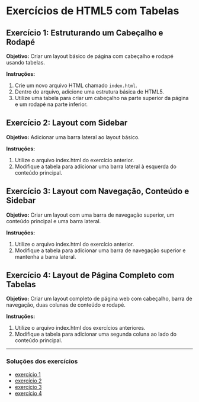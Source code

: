 # Exercícios de HTML5 com Tabelas

## Exercício 1: Estruturando um Cabeçalho e Rodapé

**Objetivo:** Criar um layout básico de página com cabeçalho e rodapé usando tabelas.

**Instruções:**
1. Crie um novo arquivo HTML chamado `index.html`.
2. Dentro do arquivo, adicione uma estrutura básica de HTML5.
3. Utilize uma tabela para criar um cabeçalho na parte superior da página e um rodapé na parte inferior.

## Exercício 2: Layout com Sidebar

**Objetivo:** Adicionar uma barra lateral ao layout básico.

**Instruções:**

1. Utilize o arquivo index.html do exercício anterior.
2. Modifique a tabela para adicionar uma barra lateral à esquerda do conteúdo principal.

## Exercício 3: Layout com Navegação, Conteúdo e Sidebar

**Objetivo:** Criar um layout com uma barra de navegação superior, um conteúdo principal e uma barra lateral.

**Instruções:**

1. Utilize o arquivo index.html do exercício anterior.
2. Modifique a tabela para adicionar uma barra de navegação superior e mantenha a barra lateral.

## Exercício 4: Layout de Página Completo com Tabelas

**Objetivo:** Criar um layout completo de página web com cabeçalho, barra de navegação, duas colunas de conteúdo e rodapé.

**Instruções:**

1. Utilize o arquivo index.html dos exercícios anteriores.
2. Modifique a tabela para adicionar uma segunda coluna ao lado do conteúdo principal.

---

### Soluções dos exercícios

- [exercício 1](./Solucao/exercicio_1.html)
- [exercício 2](./Solucao/exercicio_2.html)
- [exercício 3](./Solucao/exercicio_3.html)
- [exercício 4](./Solucao/exercicio_4.html)